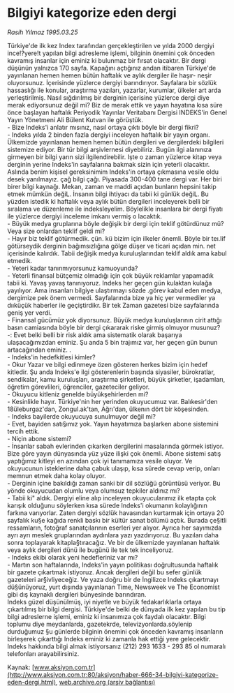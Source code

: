 # Bilgiyi kategorize eden dergi

*Rasih Yılmaz 1995.03.25*

<font class="agenda2NewsSpot">
 Türkiye'de ilk kez Index tarafından gerçekleştirilen ve yılda 2000 dergiyi ince!?yere!t yapılan bilgi adresleme işlemi, bilginin önemini çok önceden kavramış insanlar için eminiz ki bulunmaz bir fırsat olacaktır.
Bir dergi düşünün yalnızca 170 sayfa. Kapağını açtığınız andan itibaren Türkiye'de yayınlanan hemen hemen bütün haftalık ve aylık dergiler ile haşır- neşir oluyorsunuz.
</font>
<font class="newsDetail">
 İçerisinde yüzlerce dergiyi barındırıyor. Sayfalara bir sözlük hassaslığı ile konular, araştırma yazıları, yazarlar, kurumlar, ülkeler art arda yerleştirilmiş. Nasıl sığdırılmış bir derginin içerisine yüzlerce dergi diye merak ediyorsunuz değil mi? Biz de merak ettik ve yayın hayatına kısa süre önce başlayan haftalık Periyodik Yayınlar Veritabanı Dergisi INDEKS'in Genel Yayın Yönetmeni Ali Bülent Kutvan ile görüştük.
 <br/>
 - Bize Indeks'i anlatır mısınız, nasıl ortaya çıktı böyle bir dergi fikri?
 <br/>
 - Indeks yılda 2 binden fazla dergiyi inceleyen haftalık bir yayın organı. Ülkemizde yayınlanan hemen hemen bütün dergileri ve dergilerdeki bilgileri sistemize ediyor. Bir tür bilgi arşivlernesi diyebiliriz. Bugün ilgi alanınıza girmeyen bir bilgi yarın sizi ilgilendirebilir. Işte o zaman yüzlerce kitap veya derginin yerine Indeks'in sayfalarına bakmak sizin için yeterli olacaktır. Aslında benim kişisel gereksinimim Indeks'in ortaya çıkmasına vesile oldu desek yanılmayız. çağ bilgi çağı. Piyasada 300-400 tane dergi var. Her biri birer bilgi kaynağı. Mekan, zaman ve maddi açıdan bunların hepsini takip etmek mümkün değiL. İnsanın bilgi ihtiyacı da tabii ki günlük değiL. Bu yüzden istedik ki haftalık veya aylık bütün dergileri inceleyerek belli bir sıralama ve düzenleme ile indeksleyelim. Böylelikle insanlara bir dergi fiyatı ile yüzlerce dergiyi inceleme imkanı vermiş o lacaktık.
 <br/>
 - Büyük medya gruplarına böyle değişik bir dergi için teklif götürdünuz mü? Veya size onlardan teklif geldi mi?
 <br/>
 - Hayır biz teklif götürmedik. çün. kü bizim için ilkeler önemli. Böyle bir teı.lif götürseydik derginin bağımsızlığına gölge düşer ve ticari açıdan min. net içerisinde kalırdık. Tabii değişik medya kuruluşlarından teklif aldık ama kabul etmedik.
 <br/>
 - Yeteri kadar tanınmıyorsunuz kamuoyunda?
 <br/>
 - Yeterli finansal bütçemiz olmadığı için çok büyük reklamlar yapamadık tabii ki. Yavaş yavaş tanınıyoruz. Indeks her geçen gün kulaktan kulağa yayılıyor. Ama insanları bilgiye ulaştırmayı sözde .görev kabul eden medya, dergimize pek önem vermedi. Sayfalarında bize ya hiç yer vermediler ya dııküçük haberler ile geçiştirdikr. Bir tek Zaman gazetesi bize sayfalarında geniş yer verdi.
 <br/>
 - Finansal gücümüz yok diyorsunuz. Büyük medya kuruluşlarının cirit attığı basın camiasında böyle bir dergi çıkararak riske girmiş olmuyor musunuz?
 <br/>
 -: Evet belki belli bir risk aldık ama sistematik olarak başarıya ulaşacağımızdan eminiz. Şu anda 5 bin trajımız var, her geçen gün bunun artacağından	eminiz. .
 <br/>
 - Indeks'in hedefkitlesi kimler?
 <br/>
 - Okur Yazar ve bilgi edinmeye özen gösteren herkes bizim için hedef kitledir. Şu anda Indeks'e ilgi gösterenlerin başında siyasiler, bürokratlar, sendikalar, kamu kuruluşları, araştırma şirketleri, büyük şirketler, işadamları, öğretim görevlileri, öğrenciler, gazeteciler geliyor.
 <br/>
 - Okuyucu kitleniz genelde büyükşehirlerden mi?
 <br/>
 - Kesinlikle hayır. Türkiye'nin her yerinden okuyucumuz var. Balıkesir'den
 <br/>
 18üleburgaz'dan, Zongul.ak'tan, Ağrı'dan, ülkenın dört bir köşesinden.
 <br/>
 - Indeks bayilerde okuyucuya sunulmuyor değil mi?
 <br/>
 - Evet, bayiden satı§ımız yok. Yayın hayatımıza başlarken abone sistemini tercih ettik.
 <br/>
 - Niçin abone sistemi?
 <br/>
 - İnsanlar sabah evlerinden çıkarken dergilerini masalarında görmek istiyor. Bize göre yayın dünyasında yüz yüze ilişki çok önemli. Abone sistemi satış yaptığımız kitleyi en azından çok iyi tanımamıza vesile oluyor. Ve okuyucunun isteklerine daha çabuk ulaşıp, kısa sürede cevap verip, onları memnun etmek daha kolay oluyor.
 <br/>
 - Derginin içine bakıldığı zaman sanki bir dil sözlüğü görüntüsü veriyor. Bu yönde okuyucudan olumlu veya olumsuz tepkiler aldınız mı?
 <br/>
 - Tabii ki" aldık. Dergiyi eline alıp inceleyen okuyucularımız ilk etapta çok karışık olduğunu söylerken kısa sürede Indeks'i okumanın kolaylığının farkına varıyorlar. Zaten dergiyi sözlük havasından kurtarmak için ortaya 20 sayfalık ku§e kağıda renkli baskı bir kültür sanat bölümü açtık. Burada çe§itli ressamların, fotoğraf sanatçılarının eserleri yer alıyor. Ayrıca her sayımızda ayrı ayrı meslek gruplarından aydınlara yazı yazdırıyoruz. Bu yazıları daha sonra toplayarak kitapla§tıracağız. Ve bir de ülkemizde yayınlanan haftalık veya aylık dergileri dünü ile bugünü ile tek tek inceliyoruz.
 <br/>
 - Indeks ekibi olarak yeni hedefleriniz var mı?
 <br/>
 - Martın son haftalarında, Indeks'in yayın politikası doğrultusunda haftalık bir gazete çıkartmak istiyoruz. Ancak dergileri değil bu sefer günlük gazeteleri ar§ivliyeceğiz. Ve yaza doğru bir de İngilizce Indeks çıkartmayı dü§ünüyoruz, yurt dışında yayınlanan Time, Newsweek ve The Economist gibi dış kaynaklı dergileri bünyesinde barındıran.
 <br/>
 Indeks güzel düşünülmüş, iyi niyetle ve büyük fedakarlıklarla ortaya çıkartılmış bir bilgi dergisi. Türkiye'de belki de dünyada ilk kez yapılan bu tip bilgi adreslerne işlemi, eminiz ki insanımıza çok faydalı olacaktır. Bilgi toplumu diye meydanlarda, gazetekrde, televizyonlarda.söylenip durduğumuz §u günlerde bilginin önemini çok önceden kavramış insanların birleşerek çıkarttığı Indeks eminiz ki zamanla hak ettiği yere gelecektir. Indeks hakkında bilgi almak istiyorsanız (212) 293 1633 - 293 85 ol numaralı telefonları arayabilirsiniz.
 <br/>
</font>

Kaynak: [www.aksiyon.com.tr](http://www.aksiyon.com.tr:80/aksiyon/haber-666-34-bilgiyi-kategorize-eden-dergi.html), [web.archive.org (arşiv bağlantısı)](http://web.archive.org/web/20110811082756/http://www.aksiyon.com.tr:80/aksiyon/haber-666-34-bilgiyi-kategorize-eden-dergi.html)
